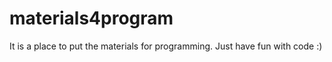 # materials4program

It is a place to put the materials for programming.
Just have fun with code :)
